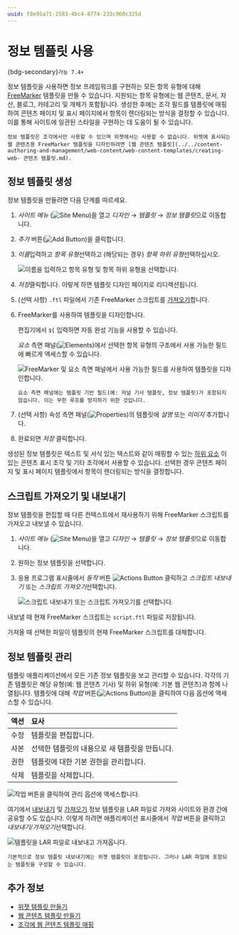 ```yaml
---
uuid: f8e95a71-2583-4bc4-8774-233c960c325d
---
```


# 정보 템플릿 사용

{bdg-secondary}`가능 7.4+`

정보 템플릿을 사용하면 정보 프레임워크를 구현하는 모든 항목 유형에 대해 [FreeMarker](https://freemarker.apache.org/) 템플릿을 만들 수 있습니다. 지원되는 항목 유형에는 웹 콘텐츠, 문서, 자산, 블로그, 카테고리 및 개체가 포함됩니다. 생성한 후에는 조각 필드를 템플릿에 매핑하여 콘텐츠 페이지 및 표시 페이지에서 항목이 렌더링되는 방식을 결정할 수 있습니다. 이를 통해 사이트에 일관된 스타일을 구현하는 데 도움이 될 수 있습니다.

```{important}
정보 템플릿은 조각에서만 사용할 수 있으며 위젯에서는 사용할 수 없습니다. 위젯에 표시되는 웹 콘텐츠용 FreeMarker 템플릿을 디자인하려면 [웹 콘텐츠 템플릿](../../content-authoring-and-management/web-content/web-content-templates/creating-web- 콘텐츠 템플릿.md).
```

## 정보 템플릿 생성

정보 템플릿을 만들려면 다음 단계를 따르세요.

1. *사이트 메뉴* (![Site Menu](../../images/icon-product-menu.png))을 열고 *디자인* &rarr; *템플릿* &rarr; *정보 템플릿*으로 이동합니다.

1. *추가* 버튼(![Add Button](../../images/icon-add.png))을 클릭합니다.

1. *이름*입력하고 *항목 유형*선택하고 (해당되는 경우) *항목 하위 유형*선택하십시오.
   
   ![이름을 입력하고 항목 유형 및 항목 하위 유형을 선택합니다.](./using-information-templates/images/01.png)

1. *저장*클릭합니다. 이렇게 하면 템플릿 디자인 페이지로 리디렉션됩니다.

1. (선택 사항) `.ftl` 파일에서 기존 FreeMarker 스크립트를 [가져오기](#importing-and-exporting-scripts)합니다.

1. FreeMarker를 사용하여 템플릿을 디자인합니다.
   
   편집기에서 `${` 입력하면 자동 완성 기능을 사용할 수 있습니다.
   
   *요소* 측면 패널(![Elements](../../images/icon-list-ul.png))에서 선택한 항목 유형의 구조에서 사용 가능한 필드에 빠르게 액세스할 수 있습니다.
   
   ![FreeMarker 및 요소 측면 패널에서 사용 가능한 필드를 사용하여 템플릿을 디자인합니다.](./using-information-templates/images/02.png) 

   ```{note}
   요소 측면 패널에는 템플릿 기반 필드(예: 저널 기사 템플릿, 정보 템플릿)가 포함되지 않습니다. 이는 무한 루프를 방지하기 위한 것입니다.
   ```

1. (선택 사항) 속성 측면 패널(![Properties](../../images/icon-cog3.png))의 템플릿에 *설명* 또는 *이미지* 추가합니다.

1. 완료되면 *저장* 클릭합니다.

생성된 정보 템플릿은 텍스트 및 서식 있는 텍스트와 같이 매핑할 수 있는 [하위 요소](../creating-pages/page-fragments-and-widgets/using-fragments/configuring-fragments/fragment-sub-elements-reference.md) 이 있는 콘텐츠 표시 조각 및 기타 조각에서 사용할 수 있습니다. 선택한 경우 콘텐츠 페이지 및 표시 페이지 템플릿에서 항목이 렌더링되는 방식을 결정합니다.

## 스크립트 가져오기 및 내보내기

정보 템플릿을 편집할 때 다른 컨텍스트에서 재사용하기 위해 FreeMarker 스크립트를 가져오고 내보낼 수 있습니다.

1. *사이트 메뉴* (![Site Menu](../../images/icon-product-menu.png))을 열고 *디자인* &rarr; *템플릿* &rarr; *정보 템플릿*으로 이동합니다.

1. 원하는 정보 템플릿을 선택합니다.

1. 응용 프로그램 표시줄에서 *동작* 버튼 ![Actions Button](../../images/icon-actions.png) 클릭하고 *스크립트 내보내기* 또는 *스크립트 가져오기*선택합니다.
   
   ![스크립트 내보내기 또는 스크립트 가져오기를 선택합니다.](./using-information-templates/images/03.png)

내보낼 때 현재 FreeMarker 스크립트는 `script.ftl` 파일로 저장됩니다.

가져올 때 선택한 파일이 템플릿의 현재 FreeMarker 스크립트를 대체합니다.

## 정보 템플릿 관리

템플릿 애플리케이션에서 모든 기존 정보 템플릿을 보고 관리할 수 있습니다. 각각의 기존 템플릿은 해당 유형(예: 웹 콘텐츠 기사) 및 하위 유형(예: 기본 웹 콘텐츠)과 함께 나열됩니다. 템플릿에 대해 *작업* 버튼(![Actions Button](../../images/icon-actions.png))을 클릭하여 다음 옵션에 액세스할 수 있습니다.

| 액션 | 묘사                         |
|:-- |:-------------------------- |
| 수정 | 템플릿을 편집합니다.                |
| 사본 | 선택한 템플릿의 내용으로 새 템플릿을 만듭니다. |
| 권한 | 템플릿에 대한 기본 권한을 관리합니다.      |
| 삭제 | 템플릿을 삭제합니다.                |


![작업 버튼을 클릭하여 관리 옵션에 액세스합니다.](./using-information-templates/images/04.png)

여기에서 [내보내기](#exporting-templates) 및 [가져오기](#importing-templates) 정보 템플릿을 LAR 파일로 가져와 사이트와 환경 간에 공유할 수도 있습니다. 이렇게 하려면 애플리케이션 표시줄에서 *작업* 버튼을 클릭하고 *내보내기/가져오기*선택합니다.

![템플릿을 LAR 파일로 내보내고 가져옵니다.](./using-information-templates/images/05.png)

```{note}
기본적으로 정보 템플릿 내보내기에는 위젯 템플릿이 포함됩니다. 그러나 LAR 파일에 포함되는 템플릿을 구성할 수 있습니다.
```

## 추가 정보

* [위젯 템플릿 만들기](../creating-pages/page-fragments-and-widgets/using-widgets/styling-widgets/creating-a-widget-template.md)
* [웹 콘텐츠 템플릿 만들기](../../content-authoring-and-management/web-content/web-content-templates/creating-web-content-templates.md)
* [조각에 웹 콘텐츠 템플릿 매핑](../../content-authoring-and-management/web-content/web-content-templates/mapping-web-content-templates-to-fragments.md)

